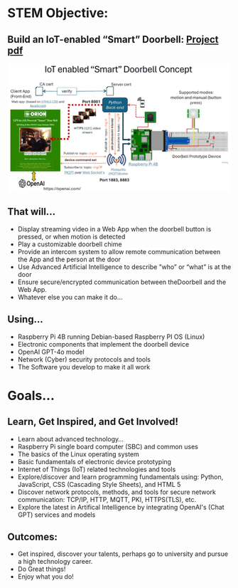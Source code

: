 # STEM Objective:  
## Build an IoT-enabled “Smart” Doorbell: <a href="./docs/RingandRun-Final.pdf"> Project pdf </a>

<div><img src="./smartdoorbell.png" /></div>

## That will...
- Display streaming video in a Web App when the doorbell button is pressed, or when motion is detected
- Play a customizable doorbell chime
- Provide an intercom system to allow remote communication between the App and the person at the door
- Use Advanced Artificial Intelligence to describe ”who” or “what” is at the door
- Ensure secure/encrypted communication between theDoorbell and the Web App.
- Whatever else you can make it do…
## Using...
- Raspberry Pi 4B running Debian-based Raspberry PI OS (Linux) 
- Electronic components that implement the doorbell device 
- OpenAI GPT-4o model
- Network (Cyber) security protocols and tools
- The Software you develop to make it all work

# Goals...
## Learn, Get Inspired, and Get Involved!
- Learn about advanced technology…
- Raspberry Pi single board computer (SBC) and common uses
- The basics of the Linux operating system
- Basic fundamentals of electronic device prototyping
- Internet of Things (IoT) related technologies and tools 
- Explore/discover and learn programming fundamentals using: Python, JavaScript, CSS (Cascading Style Sheets), and HTML 5
- Discover network protocols, methods, and tools for secure network communication: TCP/IP, HTTP, MQTT, PKI, HTTPS(TLS), etc.
- Explore the latest in Artifical Intelligence by integrating OpenAI's (Chat GPT) services and models

 ## Outcomes:
- Get inspired, discover your talents, perhaps go to university and pursue a high technology career.
- Do Great things!
- Enjoy what you do!

 
